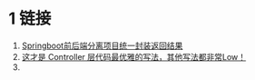# 1 链接
1. [Springboot前后端分离项目统一封装返回结果](https://blog.csdn.net/qq_34491508/article/details/116719090)
2. [这才是 Controller 层代码最优雅的写法，其他写法都非常Low！]( https://mp.weixin.qq.com/s/zFrmp_9gOzocT8eizyVe3A)
3. 